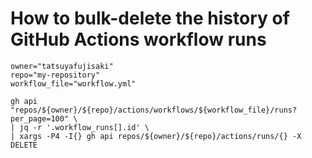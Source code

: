 # How to bulk-delete the history of GitHub Actions workflow runs

```shell
owner="tatsuyafujisaki"
repo="my-repository"
workflow_file="workflow.yml"

gh api
"repos/${owner}/${repo}/actions/workflows/${workflow_file}/runs?per_page=100" \
| jq -r '.workflow_runs[].id' \
| xargs -P4 -I{} gh api repos/${owner}/${repo}/actions/runs/{} -X DELETE
```

